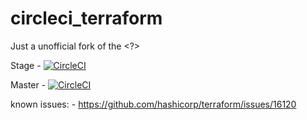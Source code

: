 # circleci_terraform
Just a unofficial fork of the <?> 

Stage - [![CircleCI](https://circleci.com/gh/cappetta/circleci_terraform/tree/stage.svg?style=svg)](https://circleci.com/gh/cappetta/circleci_terraform/tree/stage)

Master - [![CircleCI](https://circleci.com/gh/cappetta/circleci_terraform/tree/master.svg?style=svg)](https://circleci.com/gh/cappetta/circleci_terraform/tree/master)

known issues:
    - https://github.com/hashicorp/terraform/issues/16120
